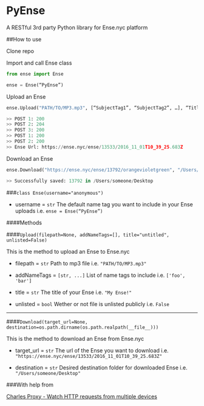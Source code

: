 # PyEnse

A RESTful 3rd party Python library for Ense.nyc platform

##How to use

Clone repo

Import and call Ense class

```python
from ense import Ense

ense = Ense(“PyEnse”)
```

Upload an Ense

```python
ense.Upload("PATH/TO/MP3.mp3", [“SubjectTag1”, “SubjectTag2”, …], “Title goes here!”)

>> POST 1: 200
>> POST 2: 204
>> POST 3: 200
>> POST 1: 200
>> POST 2: 200
>> Ense Url: https://ense.nyc/ense/13533/2016_11_01T10_39_25.683Z
```

Download an Ense

```python
ense.Download("https://ense.nyc/ense/13792/orangevioletgreen", "/Users/someone/Desktop")

>> Successfully saved: 13792 in /Users/someone/Desktop

```

###`class Ense(username="anonymous")`

- username = `str` The default name tag you want to include in your Ense uploads
i.e. `ense = Ense(“PyEnse”)`

####Methods

####`Upload(filepath=None, addNameTags=[], title="untitled", unlisted=False)`

This is the method to upload an Ense to Ense.nyc

- filepath = `str` Path to mp3 file
i.e. `"PATH/TO/MP3.mp3"`

- addNameTags = `[str, ...]` List of name tags to include
i.e. `['foo', 'bar']`

- title = `str` The title of your Ense
i.e. `"My Ense!"`

- unlisted = `bool` Wether or not file is unlisted publicly
i.e. `False`

---

####`Download(target_url=None, destination=os.path.dirname(os.path.realpath(__file__)))`

This is the method to download an Ense from Ense.nyc

- target_url = `str` The url of the Ense you want to download
i.e. `"https://ense.nyc/ense/13533/2016_11_01T10_39_25.683Z"`

- destination = `str` Desired destination folder for downloaded Ense
i.e. `"/Users/someone/Desktop"`

###With help from

[Charles Proxy - Watch HTTP requests from multiple devices](https://www.charlesproxy.com/)

